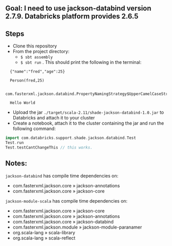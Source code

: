 ## Goal: I need to use jackson-databind version 2.7.9. Databricks platform provides 2.6.5

## Steps

* Clone this repository
* From the project directory:
  * `$ sbt assembly`
  * `$ sbt run` . This should print the following in the terminal:
  
```
  {"name":"fred","age":25}
  
  Person(fred,25)
  
  com.fasterxml.jackson.databind.PropertyNamingStrategy$UpperCamelCaseStrategy@5ddd185e
  
  Hello World
  ```

* Upload the jar `./target/scala-2.11/shade-jackson-databind-1.0.jar` to Databricks and attach it to your cluster
* Create a notebook, attach it to the cluster containing the jar and run the following command:


```scala
import com.databricks.support.shade.jackson.databind.Test
Test.run
Test.testCantChangeThis // this works.
```

## Notes:
`jackson-databind` has compile time dependencies on:

* com.fasterxml.jackson.core » jackson-annotations
* com.fasterxml.jackson.core » jackson-core

`jackson-module-scala` has compile time dependencies on:
* com.fasterxml.jackson.core » jackson-core
* com.fasterxml.jackson.core » jackson-annotations
* com.fasterxml.jackson.core » jackson-databind
* com.fasterxml.jackson.module » jackson-module-paranamer
* org.scala-lang » scala-library	
* org.scala-lang » scala-reflect
